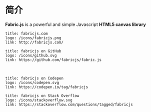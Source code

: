 # 简介
**Fabric.js** is a powerful and simple Javascript **HTML5 canvas library**

```card
title: fabricjs.com
logo: /icons/fabricjs.png
link: http://fabricjs.com/
```

```card
title: fabricjs on GitHub
logo: /icons/github.svg
link: https://github.com/fabricjs/fabric.js
```

<br>

```card
title: fabricjs on Codepen
logo: /icons/codepen.svg
link: https://codepen.io/tag/fabricjs
```

```card
title: fabricjs on Stack Overflow
logo: /icons/stackoverflow.svg
link: https://stackoverflow.com/questions/tagged/fabricjs
```
